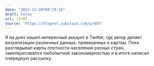 ```yaml
---
date: "2022-12-28T09:19:10"
draft: False
url: /3707
source: "https://blognot.substack.com/p/855"
---
```


Я на днях нашел интересный аккаунт в Twitter, где автор делает визуализации различных данных, привязанных к картам. Пока разглядывал карты плотности населения разных стран, заинтересовался любопытной закономерностью и в итоге написал очередную рассылку.
